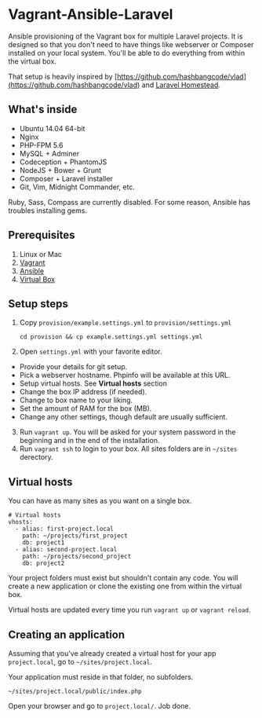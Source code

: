 # Vagrant-Ansible-Laravel #

Ansible provisioning of the Vagrant box for multiple Laravel projects. It is designed so that you don't need to have things like webserver or Composer installed on your local system. You'll be able to do everything from within the virtual box.

That setup is heavily inspired by [https://github.com/hashbangcode/vlad](https://github.com/hashbangcode/vlad) and [Laravel Homestead](http://laravel.com/docs/4.2/homestead).

## What's inside ##

* Ubuntu 14.04 64-bit
* Nginx
* PHP-FPM 5.6
* MySQL + Adminer
* Codeception + PhantomJS
* NodeJS + Bower + Grunt
* Composer + Laravel installer
* Git, Vim, Midnight Commander, etc.

Ruby, Sass, Compass are currently disabled. For some reason, Ansible has troubles installing gems.

## Prerequisites ##

1. Linux or Mac
2. [Vagrant](https://www.vagrantup.com/downloads.html)
3. [Ansible](http://docs.ansible.com/intro_installation.html)
4. [Virtual Box](https://www.virtualbox.org/wiki/Downloads)

## Setup steps ##

1. Copy `provision/example.settings.yml` to `provision/settings.yml`

    `cd provision && cp example.settings.yml settings.yml`

2. Open `settings.yml` with your favorite editor.

  * Provide your details for git setup.
  * Pick a webserver hostname. Phpinfo will be available at this URL.
  * Setup virtual hosts. See **Virtual hosts** section
  * Change the box IP address (if needed).
  * Change to box name to your liking.
  * Set the amount of RAM for the box (MB).
  * Change any other settings, though default are usually sufficient.

3. Run `vagrant up`. You will be asked for your system password in the beginning and in the end of the installation.
4. Run `vagrant ssh` to login to your box. All sites folders are in `~/sites` derectory.

## Virtual hosts ##

You can have as many sites as you want on a single box.

    # Virtual hosts
    vhosts:
      - alias: first-project.local
        path: ~/projects/first_project
        db: project1
      - alias: second-project.local
        path: ~/projects/second_project
        db: project2

Your project folders must exist but shouldn't contain any code. You will create a new application or clone the existing one from within the virtual box.

Virtual hosts are updated every time you run `vagrant up` or `vagrant reload`.

## Creating an application ##

Assuming that you've already created a virtual host for your app `project.local`, go to `~/sites/project.local`.

Your application must reside in that folder, no subfolders.

    ~/sites/project.local/public/index.php

Open your browser and go to `project.local/`. Job done.
